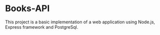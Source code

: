 # Books-API
This project is a basic implementation of a web application using Node.js, Express framework and PostgreSql.
